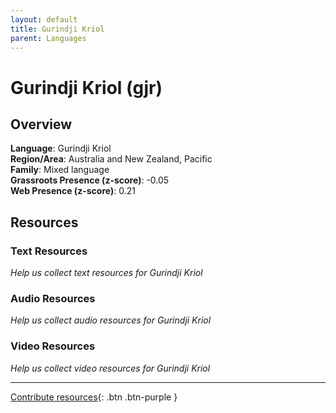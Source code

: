 ```yaml
---
layout: default
title: Gurindji Kriol
parent: Languages
---
```


# Gurindji Kriol (gjr)

## Overview

**Language**: Gurindji Kriol  
**Region/Area**: Australia and New Zealand, Pacific  
**Family**: Mixed language  
**Grassroots Presence (z-score)**: -0.05  
**Web Presence (z-score)**: 0.21  

## Resources

### Text Resources
*Help us collect text resources for Gurindji Kriol*

### Audio Resources
*Help us collect audio resources for Gurindji Kriol*

### Video Resources
*Help us collect video resources for Gurindji Kriol*

---

[Contribute resources](https://forms.office.com/e/1SfLJx3u1r){: .btn .btn-purple }
